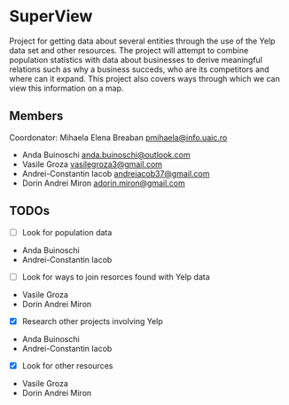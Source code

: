 # SuperView
Project for getting data about several entities through the use of the Yelp data set and other resources. The project will attempt to combine population statistics with data about businesses to derive meaningful relations such as why a business succeds, who are its competitors and where can it expand. This project also covers ways through which we can view this information on a map.

## Members
Coordonator: Mihaela Elena Breaban   pmihaela@info.uaic.ro 
- Anda Buinoschi   anda.buinoschi@outlook.com
- Vasile Groza   vasilegroza3@gmail.com
- Andrei-Constantin Iacob   andreiacob37@gmail.com
- Dorin Andrei Miron   adorin.miron@gmail.com

## TODOs

- [ ] Look for population data
- Anda Buinoschi
- Andrei-Constantin Iacob
- [ ] Look for ways to join resorces found with Yelp data
- Vasile Groza
- Dorin Andrei Miron
- [x] Research other projects involving Yelp 
- Anda Buinoschi
- Andrei-Constantin Iacob
- [x] Look for other resources
- Vasile Groza
- Dorin Andrei Miron
